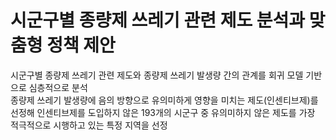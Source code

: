 # 시군구별 종량제 쓰레기 관련 제도 분석과 맞춤형 정책 제안

시군구별 종량제 쓰레기 관련 제도와 종량제 쓰레기 발생량 간의 관계를 회귀 모델 기반으로 심층적으로 분석  
종량제 쓰레기 발생량에 음의 방향으로 유의미하게 영향을 미치는 제도(인센티브제)를 선정해 인센티브제를 도입하지 않은 193개의 시군구 중 유의미하지 않은 제도를 가장 적극적으로 시행하고 있는 특정 지역을 선정
